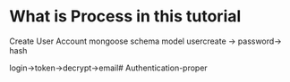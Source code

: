 # What is Process in this tutorial
Create User Account
mongoose
schema
model
usercreate -> password-> hash

login->token->decrypt->email# Authentication-proper
